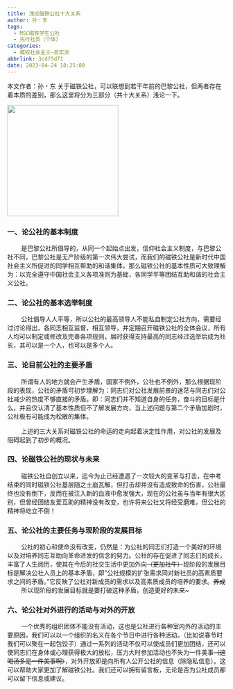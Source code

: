 ```yaml
---
title: 浅论磁铁公社十大关系
author: 孙﹡东
tags:
  - MSC磁铁学生公社
  - 先行社员（个体）
categories:
  - 威权社会主义—务实派
abbrlink: 3cdf5d71
date: 2023-04-24 18:25:00
---
```

本文作者：孙﹡东
关于磁铁公社，可以联想到若干年前的巴黎公社，但两者存在着本质的差别，那么这里将分为三部分（共十大关系）浅论一下。

<img src="https://cdn.staticaly.com/gh/AOME-C/wwwRes/main/index.files/MSC.png" width=256 height=256 />

### 一、论公社的基本制度
&emsp;&emsp; 是巴黎公社所倡导的，从同一个起始点出发，信仰社会主义制度，与巴黎公社不同，巴黎公社是无产阶级的第一次伟大尝试，而我们的磁铁公社是新时代中国社会主义所促进的同学相互帮助的和谐集体，那么磁铁公社的基本性质可大致理解为：以完全遵守中国社会主义各项准则为基础，各同学平等团结互助和谐的社会主义公社。
### 二、论公社的基本选举制度
&emsp;&emsp; 公社倡导人人平等，所以公社的最高领导人不能私自制定公社方向，需要经过讨论得出，各同志相互监督，相互领导，并定期召开磁铁公社的全体会议，所有人均可以制定或修改及完善各项规则，届时获得支持最高的同志经过选举后成为社长，其可以是一个人，也可以是多个人。
### 三、论目前公社的主要矛盾
&emsp;&emsp; 所谓有人的地方就会产生矛盾，国家不例外，公社也不例外，那么根据现阶段的表现，公社的矛盾可初步理解为：同志们对公社发展前景的迷茫与同志们对公社减少的热度不够直接的矛盾。即：同志们并不知道自身的任务，奋斗的目标是什么，并且仅认清了基本性质但不了解发展方向，当上述问题与第二个矛盾加剧时，公社极有可能成为松散的集体。

&emsp;&emsp; 上述的三大关系对磁铁公社的命运的走向起着决定性作用，对公社的发展及阻碍起到了初步的概况。

### 四、论磁铁公社的现状与未来
&emsp;&emsp; 磁铁公社自创立以来，迄今为止已经遭遇了一次较大的变革与打击，在中考结束的同时磁铁公社基层随之土崩瓦解，但打击却并没有造成致命的伤害，公社最终也没有倒下，反而在被注入新的血液中愈发强大，现在的公社虽与当年有很大区别，但曾经团结友爱互助的精神没有改变，也许将来公社又将经受磨难，但公社的精神将屹立不倒！
### 五、论公社的主要任务与现阶段的发展目标
&emsp;&emsp; 公社的初心和使命没有改变，仍然是：为公社的同志们打造一个美好的环境以及对培养同志互助向革命进发的信念的努力。公社的存在促进了同志们的成长，丰富了人生阅历，使其在今后的社交生活中更加外向~~（更加社牛）~~现阶段的发展目标是解决公社人员上的基本矛盾，即“公社规模的扩张需求同对新社员的高素质要求之间的矛盾。”它反映了公社对新成员的需求以及高素质成员的培养的要求。~~养成~~
&emsp;&emsp; 所以现阶段的发展目标就是要打破这种矛盾，创造更好的未来~
### 六、论公社对外进行的活动与对外的开放
&emsp;&emsp; 一个优秀的组织团体不能没有活动，这也是公社进行各种室内外的活动的主要原因，我们可以以一个组织的名义在各个节日中进行各种活动。（比如说春节时我们可以聚在一起包饺子）通过一系列的活动不仅可以使成员们更加团结，还可以使同志们在身体或心理获得极大的放松，压力大时参加活动也不失为一件美事~~（这喝汤多是一件美事啊）~~，对外开放即是向所有人公开公社的信息（除隐私信息）。这可以帮助大家更加了解磁铁公社。我们还可以拥有留言板，无论是否为公社成员都可以留下信息或建议。

